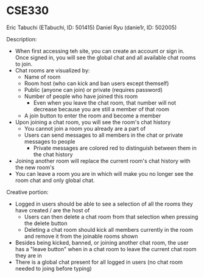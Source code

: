 # CSE330
Eric Tabuchi (ETabuchi, ID: 501415) Daniel Ryu (danie1r, ID: 502005)


Description:
* When first accessing teh site, you can create an account or sign in. Once signed in, you will see the global chat and all available chat rooms to join.
* Chat rooms are visualized by:
  * Name of room
  * Room host (who can kick and ban users except themself)
  * Public (anyone can join) or private (requires password)
  * Number of people who have joined this room
    * Even when you leave the chat room, that number will not decrease because you are still a member of that room
  * A join button to enter the room and become a member
* Upon joining a chat room, you will see the room's chat history 
  * You cannot join a room you already are a part of 
  * Users can send messages to all members in the chat or private messages to people
    * Private messages are colored red to distinguish between them in the chat history
* Joining another room will replace the current room's chat history with the new room's
* You can leave a room you are in which will make you no longer see the room chat and only global chat. 

Creative portion:
* Logged in users should be able to see a selection of all the rooms they have created / are the host of
  * Users can then delete a chat room from that selection when pressing the delete button
  * Deleting a chat room should kick all members currently in the room and remove it from the joinable rooms shown 
* Besides being kicked, banned, or joining another chat room, the user has a "leave button" when in a chat room to leave the current chat room they are in
* There is a global chat present for all logged in users (no chat room needed to joing before typing)  
